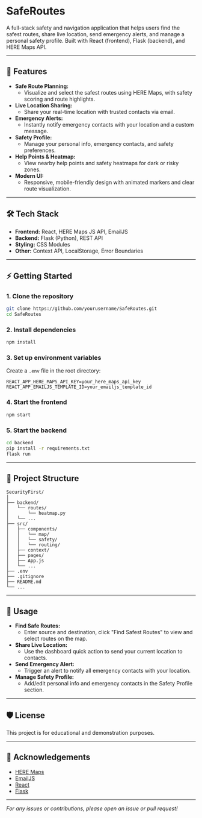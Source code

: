 # SafeRoutes

A full-stack safety and navigation application that helps users find the safest routes, share live location, send emergency alerts, and manage a personal safety profile. Built with React (frontend), Flask (backend), and HERE Maps API.

---

## 🚀 Features

- **Safe Route Planning:**
  - Visualize and select the safest routes using HERE Maps, with safety scoring and route highlights.
- **Live Location Sharing:**
  - Share your real-time location with trusted contacts via email.
- **Emergency Alerts:**
  - Instantly notify emergency contacts with your location and a custom message.
- **Safety Profile:**
  - Manage your personal info, emergency contacts, and safety preferences.
- **Help Points & Heatmap:**
  - View nearby help points and safety heatmaps for dark or risky zones.
- **Modern UI:**
  - Responsive, mobile-friendly design with animated markers and clear route visualization.

---

## 🛠️ Tech Stack

- **Frontend:** React, HERE Maps JS API, EmailJS
- **Backend:** Flask (Python), REST API
- **Styling:** CSS Modules
- **Other:** Context API, LocalStorage, Error Boundaries

---

## ⚡ Getting Started

### 1. Clone the repository

```bash
git clone https://github.com/yourusername/SafeRoutes.git
cd SafeRoutes
```

### 2. Install dependencies

```bash
npm install
```

### 3. Set up environment variables

Create a `.env` file in the root directory:

```
REACT_APP_HERE_MAPS_API_KEY=your_here_maps_api_key
REACT_APP_EMAILJS_TEMPLATE_ID=your_emailjs_template_id
```

### 4. Start the frontend

```bash
npm start
```

### 5. Start the backend

```bash
cd backend
pip install -r requirements.txt
flask run
```

---

## 📂 Project Structure

```
SecurityFirst/
│
├── backend/
│   └── routes/
│       └── heatmap.py
│   └── ...
├── src/
│   ├── components/
│   │   └── map/
│   │   └── safety/
│   │   └── routing/
│   ├── context/
│   ├── pages/
│   ├── App.js
│   └── ...
├── .env
├── .gitignore
├── README.md
└── ...
```

---

## 📝 Usage

- **Find Safe Routes:**
  - Enter source and destination, click "Find Safest Routes" to view and select routes on the map.
- **Share Live Location:**
  - Use the dashboard quick action to send your current location to contacts.
- **Send Emergency Alert:**
  - Trigger an alert to notify all emergency contacts with your location.
- **Manage Safety Profile:**
  - Add/edit personal info and emergency contacts in the Safety Profile section.

---

## 🛡️ License

This project is for educational and demonstration purposes.

---

## 🙏 Acknowledgements

- [HERE Maps](https://developer.here.com/)
- [EmailJS](https://www.emailjs.com/)
- [React](https://react.dev/)
- [Flask](https://flask.palletsprojects.com/)

---

*For any issues or contributions, please open an issue or pull request!*
